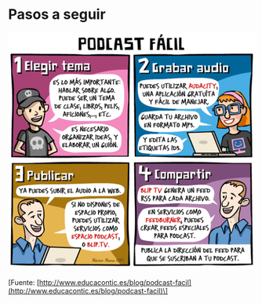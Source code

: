 # Pasos a seguir


![Podcast fácil](img/podcast_facil_518.png "Podcast fácil")


\[Fuente: [http://www.educacontic.es/blog/podcast-facil](http://www.educacontic.es/blog/podcast-facil)\]